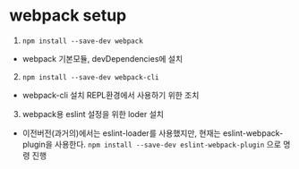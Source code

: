 # webpack setup


1. `npm install --save-dev webpack`

- webpack 기본모듈, devDependencies에 설치

2. `npm install --save-dev webpack-cli`

- webpack-cli 설치 REPL환경에서 사용하기 위한 조치

3. webpack용 eslint 설정을 위한 loder 설치
- 이전버전(과거의)에서는 eslint-loader를 사용했지만, 현재는 eslint-webpack-plugin을 사용한다.
`npm install --save-dev eslint-webpack-plugin`
으로 명령 진행
<!-- 
4. webpack용 prettier 설정을 위한 loader 설치
`npm install --save-dev prettier-loader` -->

   